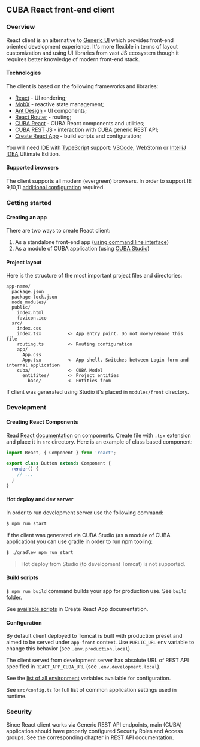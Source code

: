 ## CUBA React front-end client

### Overview

React client is an alternative to [Generic UI](https://doc.cuba-platform.com/manual-latest/gui_framework.html) which 
provides front-end oriented development experience. 
It's more flexible in terms of layout customization and using UI libraries from vast JS ecosystem though
it requires better knowledge of modern front-end stack. 
 
#### Technologies

The client is based on the following frameworks and libraries: 

* [React](https://reactjs.org/) - UI rendering;
* [MobX](https://mobx.js.org/) - reactive state management;
* [Ant Design](https://ant.design/docs/react/introduce) - UI components;
* [React Router](https://reacttraining.com/react-router/) - routing;
* [CUBA React](https://github.com/cuba-labs/cuba-react) - CUBA React components and utilities;
* [CUBA REST JS](https://github.com/cuba-platform/cuba-rest-js) - interaction with СUBA generic REST API;
* [Create React App](https://facebook.github.io/create-react-app/) - build scripts and configuration;

You will need IDE with [TypeScript](http://www.typescriptlang.org/) support: [VSCode](https://code.visualstudio.com/), 
WebStorm or [IntelliJ IDEA](https://www.jetbrains.com/idea/) Ultimate Edition.

#### Supported browsers

The client supports all modern (evergreen) browsers. 
In order to support IE 9,10,11 [additional configuration](https://facebook.github.io/create-react-app/docs/supported-browsers-features) 
required.

### Getting started

#### Creating an app

There are two ways to create React client:

1. As a standalone front-end app ([using command line interface](https://github.com/cuba-platform/front-generator/blob/master/README.md#using-via-command-line))
2. As a module of CUBA application (using [CUBA Studio](https://doc.cuba-platform.com/studio/#modules))

#### Project layout

Here is the structure of the most important project files and directories:

```
app-name/
  package.json
  package-lock.json
  node_modules/
  public/
    index.html
    favicon.ico
  src/
    index.css
    index.tsx          <- App entry point. Do not move/rename this file
    routing.ts         <- Routing configuration
    app/
      App.css
      App.tsx          <- App shell. Switches between Login form and internal application
    cuba/              <- CUBA Model
      entitites/       <- Project entities
        base/          <- Entities from 
```

If client was generated using Studio it's placed in `modules/front` directory. 

### Development

#### Creating React Components

Read [React documentation](https://reactjs.org/docs/components-and-props.html) on components.
Create file with `.tsx` extension and place it in `src` directory. Here is an example of class based component:

```typescript jsx
import React, { Component } from 'react';

export class Button extends Component {
  render() {
    // ...
  }
}
```

#### Hot deploy and dev server

In order to run development server use the following command:

```bash
$ npm run start
```

If the client was generated via CUBA Studio (as a module of CUBA application) you can use gradle in order 
to run npm tooling:

```bash
$ ./gradlew npm_run_start
``` 

> Hot deploy from Studio (to development Tomcat) is not supported.

#### Build scripts

`$ npm run build` command builds your app for production use. See `build` folder.

See [available scripts](https://facebook.github.io/create-react-app/docs/available-scripts) in Create React App documentation.

#### Configuration

By default client deployed to Tomcat is built with production preset and aimed to be served under 
`app-front` context. Use `PUBLIC_URL` env variable to change this behavior (see `.env.production.local`).

The client served from development server has absolute URL of REST API specified in `REACT_APP_CUBA_URL` 
(see `.env.development.local`).

See the [list of all environment](https://facebook.github.io/create-react-app/docs/advanced-configuration) variables
 available for configuration.

See `src/config.ts` for full list of common application settings used in runtime.

### Security

Since React client works via Generic REST API endpoints, main (CUBA) application should have properly configured Security 
Roles and Access groups. See the corresponding chapter in REST API documentation.